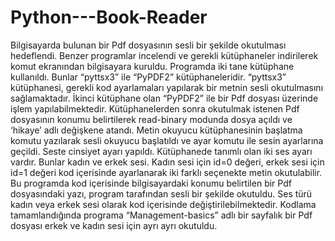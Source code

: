# Python---Book-Reader

Bilgisayarda bulunan bir Pdf dosyasının sesli bir şekilde okutulması hedeflendi. Benzer programlar
incelendi ve gerekli kütüphaneler indirilerek komut ekranından bilgisayara kuruldu. Programda iki 
tane kütüphane kullanıldı. Bunlar “pyttsx3” ile “PyPDF2” kütüphaneleridir. “pyttsx3” kütüphanesi, 
gerekli kod ayarlamaları yapılarak bir metnin sesli okutulmasını sağlamaktadır. İkinci kütüphane olan 
“PyPDF2” ile bir Pdf dosyası üzerinde işlem yapılabilmektedir. Kütüphanelerden sonra okutulmak 
istenen Pdf dosyasının konumu belirtilerek read-binary modunda dosya açıldı ve ‘hikaye’ adlı
değişkene atandı. Metin okuyucu kütüphanesinin başlatma komutu yazılarak sesli okuyucu başlatıldı
ve ayar komutu ile sesin ayarlarına geçildi. Seste cinsiyet ayarı yapıldı. Kütüphanede tanımlı olan iki 
ses ayarı vardır. Bunlar kadın ve erkek sesi. Kadın sesi için id=0 değeri, erkek sesi için id=1 değeri kod 
içerisinde ayarlanarak iki farklı seçenekte metin okutulabilir.
Bu programda kod içerisinde bilgisayardaki konumu belirtilen bir Pdf dosyasındaki yazı, program 
tarafından sesli bir şekilde okutuldu. Ses türü kadın veya erkek sesi olarak kod içerisinde 
değiştirilebilmektedir. Kodlama tamamlandığında programa “Management-basics” adlı bir sayfalık bir 
Pdf dosyası erkek ve kadın sesi için ayrı ayrı okutuldu.
